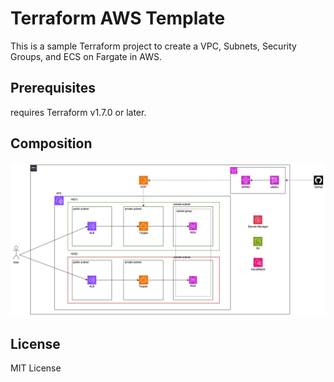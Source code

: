# Terraform AWS Template

This is a sample Terraform project to create a VPC, Subnets,
Security Groups, and ECS on Fargate in AWS.

## Prerequisites

requires Terraform v1.7.0 or later.

## Composition

![diagram](./docs/terraform-sample-diagram.drawio.svg)

## License

MIT License
